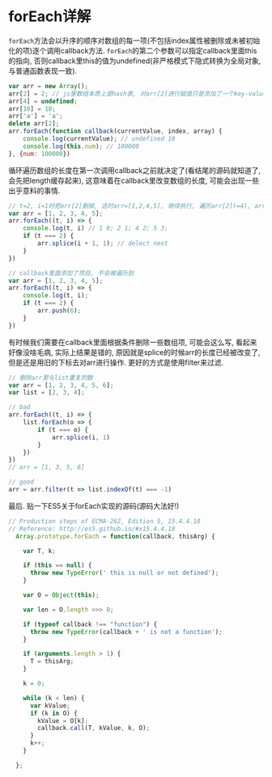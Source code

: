 # forEach详解


`forEach`方法会以升序的顺序对数组的每一项(不包括index属性被删除或未被初始化的项)逐个调用callback方法. `forEach`的第二个参数可以指定callback里面this的指向, 否则callback里this的值为undefined(非严格模式下隐式转换为全局对象, 与普通函数表现一致).

```javascript
var arr = new Array();
arr[2] = 2; // js里数组本质上是hash表, 对arr[2]进行赋值只是添加了一个key-value的映射关系,不会对arr[0], arr[1]进行初始化
arr[4] = undefined;
arr[10] = 10;
arr['a'] = 'a';
delete arr[2];
arr.forEach(function callback(currentValue, index, array) {
    console.log(currentValue); // undefined 10
    console.log(this.num); // 100000
}, {num: 100000})
```


循环遍历数组的长度在第一次调用callback之前就决定了(看结尾的源码就知道了, 会先把length缓存起来), 这意味着在callback里改变数组的长度, 可能会出现一些出乎意料的事情.

```javascript
// t=2, i=1时把arr[2]删掉, 这时arr=[1,2,4,5], 继续执行, 遍历arr[2](=4), arr[3](=5), arr[4], 由于arr[4]没有被初始化,所以不会被遍历到
var arr = [1, 2, 3, 4, 5];
arr.forEach((t, i) => {
    console.log(t, i) // 1 0; 2 1; 4 2; 5 3;
    if (t === 2) {
        arr.splice(i + 1, 1); // delect next
    }
})

// callback里面添加了项目, 不会被遍历到
var arr = [1, 2, 3, 4, 5];
arr.forEach((t, i) => {
    console.log(t, i);
    if (t === 2) {
        arr.push(6);
    }
})
```


有时候我们需要在callback里面根据条件删除一些数组项, 可能会这么写, 看起来好像没啥毛病, 实际上结果是错的, 原因就是splice的时候arr的长度已经被改变了, 但是还是用旧的下标去对arr进行操作. 更好的方式是使用filter来过滤.

```javascript
// 删除arr里与list重复的数
var arr = [1, 2, 3, 4, 5, 6];
var list = [2, 3, 4];

// bad
arr.forEach((t, i) => {
    list.forEach(o => {
        if (t === o) {
            arr.splice(i, 1)
        }
    })
})
// arr = [1, 3, 5, 6]

// good
arr = arr.filter(t => list.indexOf(t) === -1)
```


最后. 贴一下ES5关于forEach实现的源码(源码大法好!)
```javascript
// Production steps of ECMA-262, Edition 5, 15.4.4.18
// Reference: http://es5.github.io/#x15.4.4.18    
  Array.prototype.forEach = function(callback, thisArg) {

    var T, k;

    if (this == null) {
      throw new TypeError(' this is null or not defined');
    }

    var O = Object(this);

    var len = O.length >>> 0;

    if (typeof callback !== "function") {
      throw new TypeError(callback + ' is not a function');
    }

    if (arguments.length > 1) {
      T = thisArg;
    }

    k = 0;

    while (k < len) {
      var kValue;    
      if (k in O) {          
        kValue = O[k];  
        callback.call(T, kValue, k, O); 
      }          
      k++;
    }

  };
```
